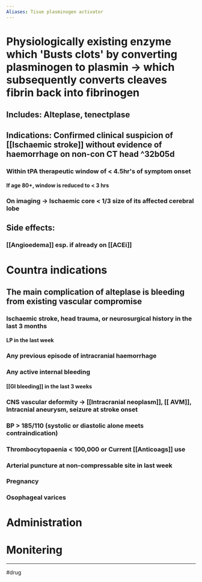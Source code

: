 ```yaml
---
Aliases: Tisue plasminogen activator
---
```

# Physiologically existing enzyme which 'Busts clots' by converting plasminogen to plasmin -> which subsequently converts cleaves fibrin back into fibrinogen 
## Includes: Alteplase, tenectplase
## Indications: Confirmed clinical suspicion of [[Ischaemic stroke]] without evidence of haemorrhage on non-con CT head ^32b05d
### Within tPA therapeutic window of < 4.5hr's of symptom onset
#### If age 80+, window is reduced to < 3 hrs
### On imaging -> Ischaemic core < 1/3 size of its affected cerebral lobe
## Side effects:
### [[Angioedema]] esp. if already on [[ACEi]]
# Countra indications
## The main complication of alteplase is **bleeding** from existing vascular compromise
### Ischaemic stroke, head trauma, or neurosurgical history in the last 3 months
#### LP in the last week
### Any previous episode of intracranial haemorrhage
### Any active internal bleeding
#### [[GI bleeding]] in the last 3 weeks
### CNS vascular deformity -> [[Intracranial neoplasm]], [[ AVM]], Intracnial aneurysm, seizure at stroke onset	
### BP > 185/110 (systolic or diastolic alone meets contraindication)
### Thrombocytopaenia < 100,000 or Current [[Anticoags]] use
### Arterial puncture at non-compressable site in last week 
### Pregnancy
### Osophageal varices	 
# Administration 
# Monitering 

---
#drug 